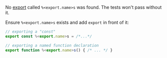 No [export](https://developer.mozilla.org/en-US/docs/Web/JavaScript/Reference/Statements/export)
called `%<export.name>s` was found. The tests won't pass without it.

Ensure `%<export.name>s` exists and add `export` in front of it:
```javascript
// exporting a "const"
export const %<export.name>s = /*...*/

// exporting a named function declaration
export function %<export.name>s() { /* ... */ }
```
